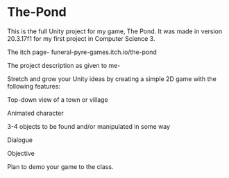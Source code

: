 # The-Pond

This is the full Unity project for my game, The Pond. It was made in version 20.3.17f1 for my first project in Computer Science 3. 

The itch page- funeral-pyre-games.itch.io/the-pond

The project description as given to me- 

Stretch and grow your Unity ideas by creating a simple 2D game with the following features:

Top-down view of a town or village

Animated character

3-4 objects to be found and/or manipulated in some way

Dialogue

Objective

Plan to demo your game to the class. 
